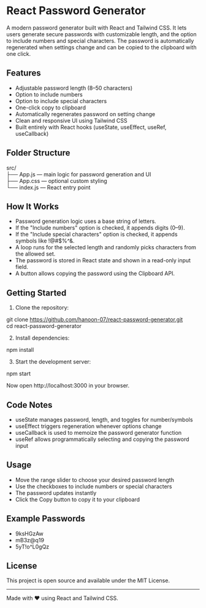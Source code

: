 # React Password Generator

A modern password generator built with React and Tailwind CSS. It lets users generate secure passwords with customizable length, and the option to include numbers and special characters. The password is automatically regenerated when settings change and can be copied to the clipboard with one click.

## Features

- Adjustable password length (8–50 characters)
- Option to include numbers
- Option to include special characters
- One-click copy to clipboard
- Automatically regenerates password on setting change
- Clean and responsive UI using Tailwind CSS
- Built entirely with React hooks (useState, useEffect, useRef, useCallback)

## Folder Structure

src/  
├── App.js — main logic for password generation and UI  
├── App.css — optional custom styling  
└── index.js — React entry point

## How It Works

- Password generation logic uses a base string of letters.  
- If the "Include numbers" option is checked, it appends digits (0–9).  
- If the "Include special characters" option is checked, it appends symbols like !@#$%^&.  
- A loop runs for the selected length and randomly picks characters from the allowed set.  
- The password is stored in React state and shown in a read-only input field.  
- A button allows copying the password using the Clipboard API.

## Getting Started

1. Clone the repository:

git clone https://github.com/hanoon-07/react-password-generator.git  
cd react-password-generator

2. Install dependencies:

npm install

3. Start the development server:

npm start

Now open http://localhost:3000 in your browser.

## Code Notes

- useState manages password, length, and toggles for number/symbols
- useEffect triggers regeneration whenever options change
- useCallback is used to memoize the password generator function
- useRef allows programmatically selecting and copying the password input

## Usage

- Move the range slider to choose your desired password length
- Use the checkboxes to include numbers or special characters
- The password updates instantly
- Click the Copy button to copy it to your clipboard

## Example Passwords

- 9ksHGzAw
- mB3z@q19
- 5yT!o^L0gQz

## License

This project is open source and available under the MIT License.

---

Made with ❤️ using React and Tailwind CSS.

